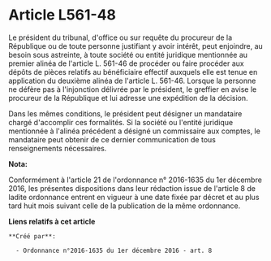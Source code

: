# Article L561-48

Le président du tribunal, d'office ou sur requête du procureur de la République ou de toute personne justifiant y avoir
intérêt, peut enjoindre, au besoin sous astreinte, à toute société ou entité juridique mentionnée au premier alinéa de
l'article L. 561-46 de procéder ou faire procéder aux dépôts de pièces relatifs au bénéficiaire effectif auxquels elle est
tenue en application du deuxième alinéa de l'article L. 561-46. Lorsque la personne ne défère pas à l'injonction délivrée par
le président, le greffier en avise le procureur de la République et lui adresse une expédition de la décision. 

Dans les mêmes conditions, le président peut désigner un mandataire chargé d'accomplir ces formalités. Si la société ou
l'entité juridique mentionnée à l'alinéa précédent a désigné un commissaire aux comptes, le mandataire peut obtenir de ce
dernier communication de tous renseignements nécessaires.

**Nota:**

Conformément à l'article 21 de l'ordonnance n° 2016-1635 du 1er décembre 2016, les présentes dispositions dans leur rédaction
issue de l'article 8 de ladite ordonnance entrent en vigueur à une date fixée par décret et au plus tard huit mois suivant
celle de la publication de la même ordonnance.

**Liens relatifs à cet article**

	**Créé par**:

	  - Ordonnance n°2016-1635 du 1er décembre 2016 - art. 8
